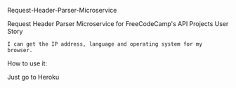 Request-Header-Parser-Microservice

Request Header Parser Microservice for FreeCodeCamp's API Projects
User Story

    I can get the IP address, language and operating system for my browser.

How to use it:

Just go to Heroku
